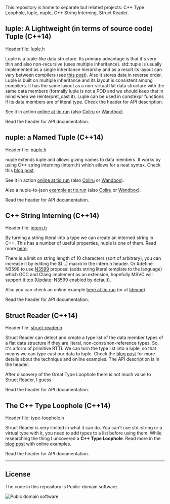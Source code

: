 
This repository is home to separate but related projects: 
C++ Type Loophole, luple, nuple, C++ String Interning, Struct Reader.



## luple: A Lightweight (in terms of source code) Tuple (C++14)

  Header file: [luple.h][]

  Luple is a tuple-like data structure. Its primary advantage is that it's very thin and
  also non-recursive (uses multiple inheritance). std::tuple is usually implemented as a single
  inheritance hierarchy and as a result its layout can vary between compilers (see [this post][l]).
  Also it stores data in reverse order. Luple is built on multiple inheritance and its layout is 
  consistent among compilers. It has the same layout as a non-virtual flat data structure with 
  the same data members (formally luple is not a POD and we should keep that in mind when we
  reinterpret\_cast it). Luple can be used in constexpr functions if its data members are of 
  literal type. Check the header for API description.

  See it in action [online at tio.run][l-tio] (also [Coliru][l-col] or [Wandbox][l-wan]).

  Read the header for API documentation.


## nuple: a Named Tuple (C++14)

  Header file: [nuple.h][]

  nuple extends luple and allows giving names to data members. It works by using C++ string
  interning (intern.h) which allows for a neat syntax. Check this [blog post][n].

  See it in action [online at tio.run][n-tio] (also [Coliru][n-col] or [Wandbox][n-wan]).
  
  Also a nuple-to-json [example at tio.run][j-tio] (also [Coliru][j-col] or [Wandbox][j-wan]).

  Read the header for API documentation.


## C++ String Interning (C++14)

  Header file: [intern.h][]

  By turning a string literal into a type we can create an interned string in C++. This has
  a number of useful properties, nuple is one of them. Read more [here][i].

  There is a limit on string length of 10 characters (sort of arbitrary), you can increase it by 
  editing the $(...) macro in the intern.h header. Or #define N3599 to use [N3599][]
  proposal (adds string literal template to the language) which GCC and Clang implement as an 
  extension, hopefully MSVC will support it too (Update: N3599 enabled by default).

  Also you can check an online example [here at tio.run][i-tio] (or at [Ideone][i-col]).

  Read the header for API documentation.


## Struct Reader (C++14)

  Header file: [struct-reader.h][]

  Struct Reader can detect and create a type list of the data member types of a flat data 
  structure if they are literal, non-const/non-reference types. So, it's a form of primitive RTTI.
  We can turn the type list into a luple, so that means we can type cast our data to luple. 
  Check the [blog post][b] for more details about the technique and online examples.
  The API description is in the header.

  After discovery of the Great Type Loophole there is not much value to Struct Reader, I guess.

  Read the header for API documentation.


## The C++ Type Loophole (C++14)

  Header file: [type-loophole.h][]

  Struct Reader is very limited in what it can do. You can't use std::string or a virtual type
  with it, you need to add types to a list before using them. While researching the thing I 
  uncovered a **C++ Type Loophole**. Read more in the [blog post][e] with online examples.

  Read the header for API documentation.

---

## License

  The code in this repository is Public-domain software.

  ![Pubic domain software](http://alexpolt.github.io/images/public_domain_mark.png)


  [l]: http://alexpolt.github.io/struct-layout.html "Visual C++ Struct Layout Reminder"
  [b]: http://alexpolt.github.io/struct-tuple.html "Structure Data Members as a Type List Using Pure C++ (C++14)"
  [e]: http://alexpolt.github.io/type-loophole.html "The Great Type Loophole (C++14)"
  [n]: http://alexpolt.github.io/named-tuple.html "nuple: a Named Tuple"
  [i]: http://alexpolt.github.io/intern.html "Useful Properties of String Interning in C++"

  [l-tio]: https://goo.gl/bGyS62 "luple Online Example at tio.run"
  [l-col]: http://coliru.stacked-crooked.com/a/d6d74d417d22ea75 "luple Online Example at Coliru"
  [l-wan]: https://wandbox.org/permlink/eJWvtGKE5SwmIpZV "luple Online Example at Wandbox"

  [n-tio]: https://goo.gl/zvo26z "nuple Online Example at tio.run"
  [n-col]: http://coliru.stacked-crooked.com/a/52984bf7d0b4db19 "nuple Online Example at Coliru"
  [n-wan]: https://wandbox.org/permlink/ghbTSf5LwztoyCta "nuple Online Example at Wandbox"

  [j-tio]: https://goo.gl/c8ofW5 "nuple Online Example at tio.run"
  [j-col]: http://coliru.stacked-crooked.com/a/8f2f84adae0cb751 "nuple Online Example at Coliru"
  [j-wan]: https://wandbox.org/permlink/NBHrlq8UJ9kDf0KS "nuple Online Example at Wandbox"

  [i-tio]: https://goo.gl/sBtBKn "C++ String Interning Online Example at tio.run"
  [i-col]: http://coliru.stacked-crooked.com/a/ad43084765b89d9c "C++ String Interning Online Example at Coliru"


  [luple.h]: https://github.com/alexpolt/luple/blob/master/luple.h
  [nuple.h]: https://github.com/alexpolt/luple/blob/master/nuple.h
  [intern.h]: https://github.com/alexpolt/luple/blob/master/intern.h

  [struct-reader.h]: https://github.com/alexpolt/luple/blob/master/struct-reader.h
  [type-loophole.h]: https://github.com/alexpolt/luple/blob/master/type-loophole.h

  [N3599]: http://open-std.org/JTC1/SC22/WG21/docs/papers/2013/n3599.html "Literal operator templates for strings"


